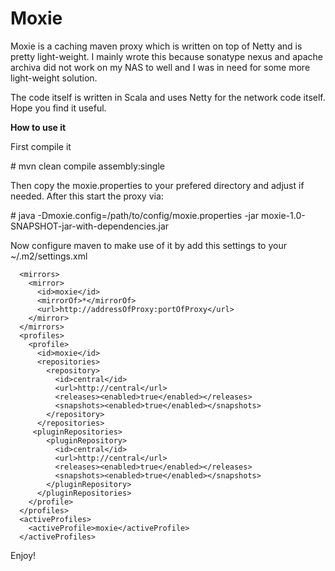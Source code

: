 Moxie
=================
Moxie is a caching maven proxy which is written on top of Netty and is pretty light-weight.
I mainly wrote this because sonatype nexus and apache archiva did not work on my NAS to well and I was
in need for some more light-weight solution.

The code itself is written in Scala and uses Netty for the network code itself. Hope you find it
useful.

__How to use it__

First compile it

\# mvn clean compile assembly:single

Then copy the moxie.properties to your prefered directory and adjust if needed. After
this start the proxy via:

\# java -Dmoxie.config=/path/to/config/moxie.properties -jar moxie-1.0-SNAPSHOT-jar-with-dependencies.jar

Now configure maven to make use of it by add this settings to your ~/.m2/settings.xml

```
  <mirrors>
    <mirror>
      <id>moxie</id>
      <mirrorOf>*</mirrorOf>
      <url>http://addressOfProxy:portOfProxy</url>
    </mirror>
  </mirrors>
  <profiles>
    <profile>
      <id>moxie</id>
      <repositories>
        <repository>
          <id>central</id>
          <url>http://central</url>
          <releases><enabled>true</enabled></releases>
          <snapshots><enabled>true</enabled></snapshots>
        </repository>
      </repositories>
     <pluginRepositories>
        <pluginRepository>
          <id>central</id>
          <url>http://central</url>
          <releases><enabled>true</enabled></releases>
          <snapshots><enabled>true</enabled></snapshots>
        </pluginRepository>
      </pluginRepositories>
    </profile>
  </profiles>
  <activeProfiles>
    <activeProfile>moxie</activeProfile>
  </activeProfiles>
```

Enjoy!
